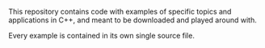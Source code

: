 This repository contains code with examples of specific topics and applications 
in C++, and meant to be downloaded and played around with.

Every example is contained in its own single source file.